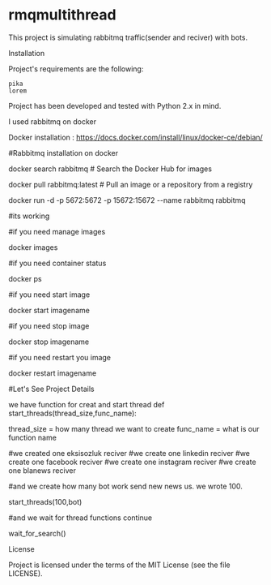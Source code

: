 # rmqmultithread

This project is simulating rabbitmq traffic(sender and reciver) with bots.

Installation

Project's requirements are the following:

    pika
    lorem

Project has been developed and tested with Python 2.x in mind.

I used rabbitmq on docker

Docker installation : https://docs.docker.com/install/linux/docker-ce/debian/

#Rabbitmq installation on docker

docker search rabbitmq # Search the Docker Hub for images

docker pull rabbitmq:latest # Pull an image or a repository from a registry

docker run -d -p 5672:5672 -p 15672:15672  --name rabbitmq rabbitmq

#its working 

#if you need manage images

docker images
 
#if you need container status

docker ps
 
#if you need start image

docker start imagename
 
#if you need stop image

docker stop imagename
 
#if you need restart you image

docker restart imagename

#Let's See Project Details

we have function for creat and start thread
def start_threads(thread_size,func_name):

thread_size =  how many thread we want to create
func_name = what is our function name

#we created one eksisozluk reciver
#we create one linkedin reciver
#we create one facebook reciver
#we create one instagram reciver
#we create one blanews reciver

#and we create how many bot work send new news us. we wrote 100.

start_threads(100,bot)

#and we wait for thread functions continue 

wait_for_search()

License

Project is licensed under the terms of the MIT License (see the file LICENSE).
